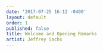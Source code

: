 ```yaml
---
date: '2017-07-25 16:12 -0400'
layout: default
order: 1
published: false
title: Welcome and Opening Remarks
artist: Jeffrey Sachs
---
```

